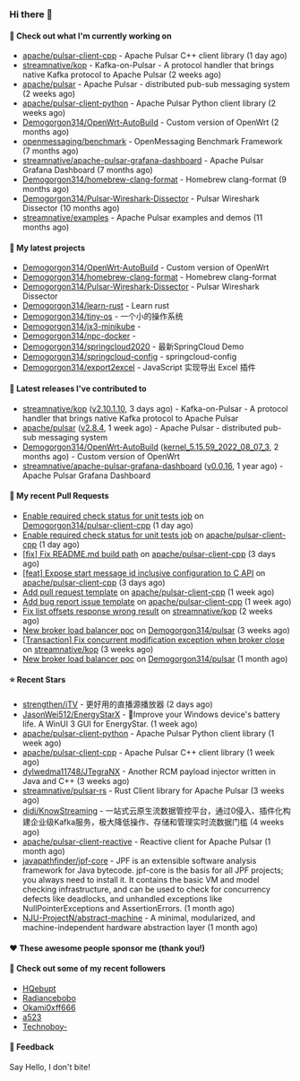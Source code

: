 ### Hi there 👋

#### 👷 Check out what I'm currently working on

- [apache/pulsar-client-cpp](https://github.com/apache/pulsar-client-cpp) - Apache Pulsar C&#43;&#43; client library (1 day ago)
- [streamnative/kop](https://github.com/streamnative/kop) - Kafka-on-Pulsar - A protocol handler that brings native Kafka protocol to Apache Pulsar (2 weeks ago)
- [apache/pulsar](https://github.com/apache/pulsar) - Apache Pulsar - distributed pub-sub messaging system (2 weeks ago)
- [apache/pulsar-client-python](https://github.com/apache/pulsar-client-python) - Apache Pulsar Python client library (2 weeks ago)
- [Demogorgon314/OpenWrt-AutoBuild](https://github.com/Demogorgon314/OpenWrt-AutoBuild) - Custom version of OpenWrt (2 months ago)
- [openmessaging/benchmark](https://github.com/openmessaging/benchmark) - OpenMessaging Benchmark Framework (7 months ago)
- [streamnative/apache-pulsar-grafana-dashboard](https://github.com/streamnative/apache-pulsar-grafana-dashboard) - Apache Pulsar Grafana Dashboard (7 months ago)
- [Demogorgon314/homebrew-clang-format](https://github.com/Demogorgon314/homebrew-clang-format) - Homebrew clang-format (9 months ago)
- [Demogorgon314/Pulsar-Wireshark-Dissector](https://github.com/Demogorgon314/Pulsar-Wireshark-Dissector) - Pulsar Wireshark Dissector (10 months ago)
- [streamnative/examples](https://github.com/streamnative/examples) - Apache Pulsar examples and demos (11 months ago)

#### 🌱 My latest projects

- [Demogorgon314/OpenWrt-AutoBuild](https://github.com/Demogorgon314/OpenWrt-AutoBuild) - Custom version of OpenWrt
- [Demogorgon314/homebrew-clang-format](https://github.com/Demogorgon314/homebrew-clang-format) - Homebrew clang-format
- [Demogorgon314/Pulsar-Wireshark-Dissector](https://github.com/Demogorgon314/Pulsar-Wireshark-Dissector) - Pulsar Wireshark Dissector
- [Demogorgon314/learn-rust](https://github.com/Demogorgon314/learn-rust) - Learn rust
- [Demogorgon314/tiny-os](https://github.com/Demogorgon314/tiny-os) - 一个小的操作系统
- [Demogorgon314/jx3-minikube](https://github.com/Demogorgon314/jx3-minikube) - 
- [Demogorgon314/npc-docker](https://github.com/Demogorgon314/npc-docker) - 
- [Demogorgon314/springcloud2020](https://github.com/Demogorgon314/springcloud2020) - 最新SpringCloud Demo
- [Demogorgon314/springcloud-config](https://github.com/Demogorgon314/springcloud-config) - springcloud-config 
- [Demogorgon314/export2excel](https://github.com/Demogorgon314/export2excel) - JavaScript 实现导出 Excel 插件

#### 🔭 Latest releases I've contributed to

- [streamnative/kop](https://github.com/streamnative/kop) ([v2.10.1.10](https://github.com/streamnative/kop/releases/tag/v2.10.1.10), 3 days ago) - Kafka-on-Pulsar - A protocol handler that brings native Kafka protocol to Apache Pulsar
- [apache/pulsar](https://github.com/apache/pulsar) ([v2.8.4](https://github.com/apache/pulsar/releases/tag/v2.8.4), 1 week ago) - Apache Pulsar - distributed pub-sub messaging system
- [Demogorgon314/OpenWrt-AutoBuild](https://github.com/Demogorgon314/OpenWrt-AutoBuild) ([kernel_5.15.59_2022_08_07_3](https://github.com/Demogorgon314/OpenWrt-AutoBuild/releases/tag/kernel_5.15.59_2022_08_07_3), 2 months ago) - Custom version of OpenWrt
- [streamnative/apache-pulsar-grafana-dashboard](https://github.com/streamnative/apache-pulsar-grafana-dashboard) ([v0.0.16](https://github.com/streamnative/apache-pulsar-grafana-dashboard/releases/tag/v0.0.16), 1 year ago) - Apache Pulsar Grafana Dashboard

#### 🔨 My recent Pull Requests

- [Enable required check status for unit tests job](https://github.com/Demogorgon314/pulsar-client-cpp/pull/1) on [Demogorgon314/pulsar-client-cpp](https://github.com/Demogorgon314/pulsar-client-cpp) (1 day ago)
- [Enable required check status for unit tests job](https://github.com/apache/pulsar-client-cpp/pull/35) on [apache/pulsar-client-cpp](https://github.com/apache/pulsar-client-cpp) (1 day ago)
- [[fix] Fix README.md build path](https://github.com/apache/pulsar-client-cpp/pull/29) on [apache/pulsar-client-cpp](https://github.com/apache/pulsar-client-cpp) (3 days ago)
- [[feat] Expose start message id inclusive configuration to C API](https://github.com/apache/pulsar-client-cpp/pull/27) on [apache/pulsar-client-cpp](https://github.com/apache/pulsar-client-cpp) (3 days ago)
- [Add pull request template](https://github.com/apache/pulsar-client-cpp/pull/8) on [apache/pulsar-client-cpp](https://github.com/apache/pulsar-client-cpp) (1 week ago)
- [Add bug report issue template](https://github.com/apache/pulsar-client-cpp/pull/7) on [apache/pulsar-client-cpp](https://github.com/apache/pulsar-client-cpp) (1 week ago)
- [Fix list offsets response wrong result](https://github.com/streamnative/kop/pull/1512) on [streamnative/kop](https://github.com/streamnative/kop) (2 weeks ago)
- [New broker load balancer poc](https://github.com/Demogorgon314/pulsar/pull/3) on [Demogorgon314/pulsar](https://github.com/Demogorgon314/pulsar) (3 weeks ago)
- [[Transaction] Fix concurrent modification exception when broker close](https://github.com/streamnative/kop/pull/1493) on [streamnative/kop](https://github.com/streamnative/kop) (3 weeks ago)
- [New broker load balancer poc](https://github.com/Demogorgon314/pulsar/pull/2) on [Demogorgon314/pulsar](https://github.com/Demogorgon314/pulsar) (1 month ago)

#### ⭐ Recent Stars

- [strengthen/iTV](https://github.com/strengthen/iTV) - 更好用的直播源播放器 (2 days ago)
- [JasonWei512/EnergyStarX](https://github.com/JasonWei512/EnergyStarX) - 🔋Improve your Windows device&#39;s battery life. A WinUI 3 GUI for EnergyStar. (1 week ago)
- [apache/pulsar-client-python](https://github.com/apache/pulsar-client-python) - Apache Pulsar Python client library (1 week ago)
- [apache/pulsar-client-cpp](https://github.com/apache/pulsar-client-cpp) - Apache Pulsar C&#43;&#43; client library (1 week ago)
- [dylwedma11748/JTegraNX](https://github.com/dylwedma11748/JTegraNX) - Another RCM payload injector written in Java and C&#43;&#43; (3 weeks ago)
- [streamnative/pulsar-rs](https://github.com/streamnative/pulsar-rs) - Rust Client library for Apache Pulsar (3 weeks ago)
- [didi/KnowStreaming](https://github.com/didi/KnowStreaming) - 一站式云原生流数据管控平台，通过0侵入、插件化构建企业级Kafka服务，极大降低操作、存储和管理实时流数据门槛 (4 weeks ago)
- [apache/pulsar-client-reactive](https://github.com/apache/pulsar-client-reactive) - Reactive client for Apache Pulsar (1 month ago)
- [javapathfinder/jpf-core](https://github.com/javapathfinder/jpf-core) - JPF is an extensible software analysis framework for Java bytecode. jpf-core is the basis for all JPF projects; you always need to install it. It contains the basic VM and model checking infrastructure, and can be used to check for concurrency defects like deadlocks, and unhandled exceptions like NullPointerExceptions and AssertionErrors. (1 month ago)
- [NJU-ProjectN/abstract-machine](https://github.com/NJU-ProjectN/abstract-machine) - A minimal, modularized, and machine-independent hardware abstraction layer (1 month ago)

#### ❤️ These awesome people sponsor me (thank you!)


#### 👯 Check out some of my recent followers

- [HQebupt](https://github.com/HQebupt)
- [Radiancebobo](https://github.com/Radiancebobo)
- [Okami0xff666](https://github.com/Okami0xff666)
- [a523](https://github.com/a523)
- [Technoboy-](https://github.com/Technoboy-)

#### 💬 Feedback

Say Hello, I don't bite!

